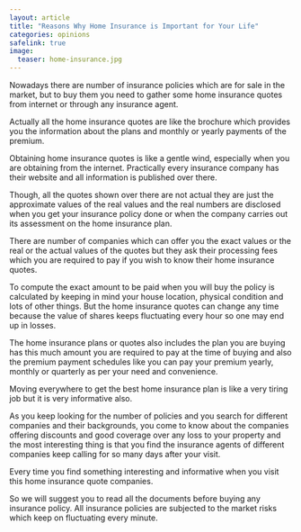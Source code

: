 ```yaml
---
layout: article
title: "Reasons Why Home Insurance is Important for Your Life"
categories: opinions
safelink: true
image:
  teaser: home-insurance.jpg
---
```


Nowadays there are number of insurance policies which are for sale in the market, but to buy them you need to gather some home insurance quotes from internet or through any insurance agent. 

Actually all the home insurance quotes are like the brochure which provides you the information about the plans and monthly or yearly payments of the premium.

Obtaining home insurance quotes is like a gentle wind, especially when you are obtaining from the internet. Practically every insurance company has their website and all information is published over there. 

Though, all the quotes shown over there are not actual they are just the approximate values of the real values and the real numbers are disclosed when you get your insurance policy done or when the company carries out its assessment on the home insurance plan.

There are number of companies which can offer you the exact values or the real or the actual values of the quotes but they ask their processing fees which you are required to pay if you wish to know their home insurance quotes. 

To compute the exact amount to be paid when you will buy the policy is calculated by keeping in mind your house location, physical condition and lots of other things. But the home insurance quotes can change any time because the value of shares keeps fluctuating every hour so one may end up in losses.

The home insurance plans or quotes also includes the plan you are buying has this much amount you are required to pay at the time of buying and also the premium payment schedules like you can pay your premium yearly, monthly or quarterly as per your need and convenience. 

Moving everywhere to get the best home insurance plan is like a very tiring job but it is very informative also. 

As you keep looking for the number of policies and you search for different companies and their backgrounds, you come to know about the companies offering discounts and good coverage over any loss to your property and the most interesting thing is that you find the insurance agents of different companies keep calling for so many days after your visit. 

Every time you find something interesting and informative when you visit this home insurance quote companies. 

So we will suggest you to read all the documents before buying any insurance policy. All insurance policies are subjected to the market risks which keep on fluctuating every minute.
